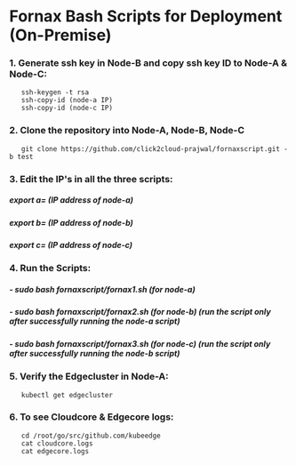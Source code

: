 # Fornax Bash Scripts for Deployment (On-Premise)

### 1. Generate ssh key in Node-B and copy ssh key ID to Node-A & Node-C:
       ssh-keygen -t rsa
       ssh-copy-id (node-a IP)
       ssh-copy-id (node-c IP)

### 2. Clone the repository into Node-A, Node-B, Node-C
       git clone https://github.com/click2cloud-prajwal/fornaxscript.git -b test

### 3. Edit the IP's in all the three scripts:
#####   export a= (IP address of node-a)
#####   export b= (IP address of node-b)
#####   export c= (IP address of node-c)

### 4. Run the Scripts:
#####  - sudo bash fornaxscript/fornax1.sh (for node-a)
#####  - sudo bash fornaxscript/fornax2.sh (for node-b) (run the script only after successfully running the node-a script)
#####  - sudo bash fornaxscript/fornax3.sh (for node-c) (run the script only after successfully running the node-b script)
  
### 5. Verify the Edgecluster in Node-A:
       kubectl get edgecluster
### 6. To see Cloudcore & Edgecore logs:
       cd /root/go/src/github.com/kubeedge
       cat cloudcore.logs
       cat edgecore.logs

